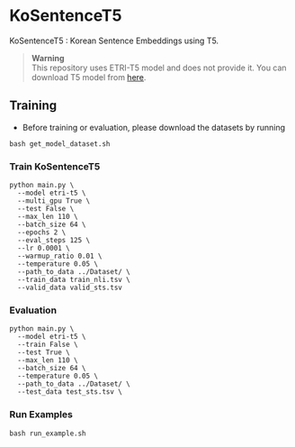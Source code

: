 # KoSentenceT5
KoSentenceT5 : Korean Sentence Embeddings using T5. <br>
> **Warning** <br>
> This repository uses ETRI-T5 model and does not provide it. You can download T5 model from [here](https://aiopen.etri.re.kr/service_dataset.php).

## Training 
- Before training or evaluation, please download the datasets by running
```
bash get_model_dataset.sh
```
### Train KoSentenceT5
  ```
  python main.py \
    --model etri-t5 \
    --multi_gpu True \
    --test False \
    --max_len 110 \
    --batch_size 64 \
    --epochs 2 \
    --eval_steps 125 \
    --lr 0.0001 \
    --warmup_ratio 0.01 \
    --temperature 0.05 \
    --path_to_data ../Dataset/ \
    --train_data train_nli.tsv \
    --valid_data valid_sts.tsv
  ```
### Evaluation
  ```
  python main.py \
    --model etri-t5 \
    --train False \
    --test True \
    --max_len 110 \
    --batch_size 64 \
    --temperature 0.05 \
    --path_to_data ../Dataset/ \
    --test_data test_sts.tsv \
  ```

### Run Examples
```
bash run_example.sh
```
